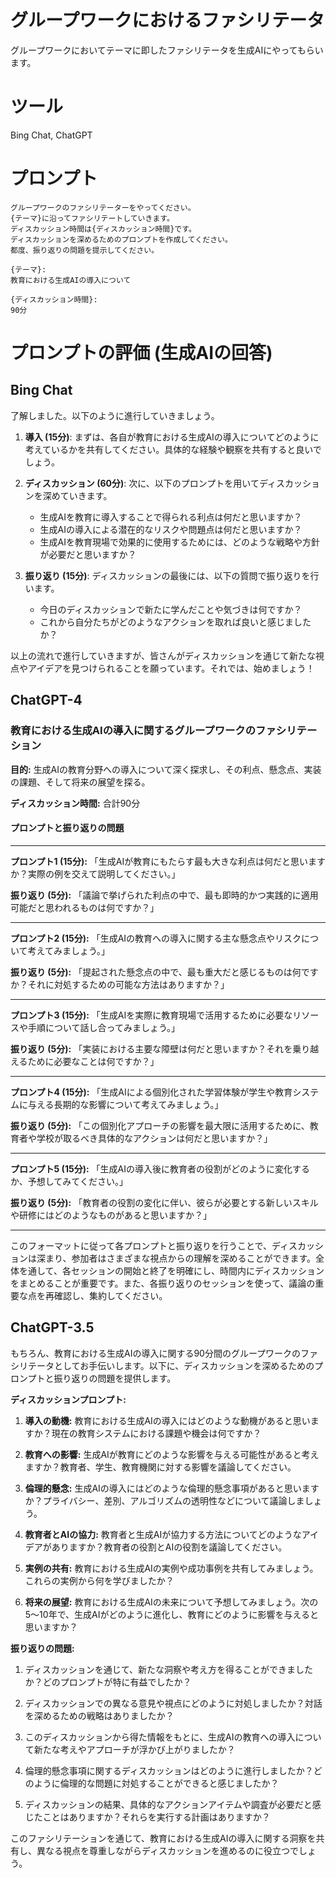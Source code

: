 # グループワークにおけるファシリテータ

グループワークにおいてテーマに即したファシリテータを生成AIにやってもらいます。

# ツール

Bing Chat, ChatGPT

# プロンプト

```
グループワークのファシリテーターをやってください。
{テーマ}に沿ってファシリテートしていきます。
ディスカッション時間は{ディスカッション時間}です。
ディスカッションを深めるためのプロンプトを作成してください。
都度、振り返りの問題を提示してください。

{テーマ}:
教育における生成AIの導入について

{ディスカッション時間}:
90分
```

# プロンプトの評価 (生成AIの回答)

## Bing Chat
了解しました。以下のように進行していきましょう。

1. **導入 (15分)**: まずは、各自が教育における生成AIの導入についてどのように考えているかを共有してください。具体的な経験や観察を共有すると良いでしょう。

2. **ディスカッション (60分)**: 次に、以下のプロンプトを用いてディスカッションを深めていきます。
    - 生成AIを教育に導入することで得られる利点は何だと思いますか？
    - 生成AIの導入による潜在的なリスクや問題点は何だと思いますか？
    - 生成AIを教育現場で効果的に使用するためには、どのような戦略や方針が必要だと思いますか？

3. **振り返り (15分)**: ディスカッションの最後には、以下の質問で振り返りを行います。
    - 今日のディスカッションで新たに学んだことや気づきは何ですか？
    - これから自分たちがどのようなアクションを取れば良いと感じましたか？

以上の流れで進行していきますが、皆さんがディスカッションを通じて新たな視点やアイデアを見つけられることを願っています。それでは、始めましょう！

## ChatGPT-4

### 教育における生成AIの導入に関するグループワークのファシリテーション

**目的:** 生成AIの教育分野への導入について深く探求し、その利点、懸念点、実装の課題、そして将来の展望を探る。

**ディスカッション時間:** 合計90分

#### プロンプトと振り返りの問題

---

**プロンプト1 (15分):** 「生成AIが教育にもたらす最も大きな利点は何だと思いますか？実際の例を交えて説明してください。」

**振り返り (5分):** 「議論で挙げられた利点の中で、最も即時的かつ実践的に適用可能だと思われるものは何ですか？」

---

**プロンプト2 (15分):** 「生成AIの教育への導入に関する主な懸念点やリスクについて考えてみましょう。」

**振り返り (5分):** 「提起された懸念点の中で、最も重大だと感じるものは何ですか？それに対処するための可能な方法はありますか？」

---

**プロンプト3 (15分):** 「生成AIを実際に教育現場で活用するために必要なリソースや手順について話し合ってみましょう。」

**振り返り (5分):** 「実装における主要な障壁は何だと思いますか？それを乗り越えるために必要なことは何ですか？」

---

**プロンプト4 (15分):** 「生成AIによる個別化された学習体験が学生や教育システムに与える長期的な影響について考えてみましょう。」

**振り返り (5分):** 「この個別化アプローチの影響を最大限に活用するために、教育者や学校が取るべき具体的なアクションは何だと思いますか？」

---

**プロンプト5 (15分):** 「生成AIの導入後に教育者の役割がどのように変化するか、予想してみてください。」

**振り返り (5分):** 「教育者の役割の変化に伴い、彼らが必要とする新しいスキルや研修にはどのようなものがあると思いますか？」

---

このフォーマットに従って各プロンプトと振り返りを行うことで、ディスカッションは深まり、参加者はさまざまな視点からの理解を深めることができます。全体を通して、各セッションの開始と終了を明確にし、時間内にディスカッションをまとめることが重要です。また、各振り返りのセッションを使って、議論の重要な点を再確認し、集約してください。

## ChatGPT-3.5

もちろん、教育における生成AIの導入に関する90分間のグループワークのファシリテータとしてお手伝いします。以下に、ディスカッションを深めるためのプロンプトと振り返りの問題を提供します。

**ディスカッションプロンプト:**

1. **導入の動機:** 教育における生成AIの導入にはどのような動機があると思いますか？現在の教育システムにおける課題や機会は何ですか？

2. **教育への影響:** 生成AIが教育にどのような影響を与える可能性があると考えますか？教育者、学生、教育機関に対する影響を議論してください。

3. **倫理的懸念:** 生成AIの導入にはどのような倫理的懸念事項があると思いますか？プライバシー、差別、アルゴリズムの透明性などについて議論しましょう。

4. **教育者とAIの協力:** 教育者と生成AIが協力する方法についてどのようなアイデアがありますか？教育者の役割とAIの役割を議論してください。

5. **実例の共有:** 教育における生成AIの実例や成功事例を共有してみましょう。これらの実例から何を学びましたか？

6. **将来の展望:** 教育における生成AIの未来について予想してみましょう。次の5〜10年で、生成AIがどのように進化し、教育にどのように影響を与えると思いますか？

**振り返りの問題:**

1. ディスカッションを通じて、新たな洞察や考え方を得ることができましたか？どのプロンプトが特に有益でしたか？

2. ディスカッションでの異なる意見や視点にどのように対処しましたか？対話を深めるための戦略はありましたか？

3. このディスカッションから得た情報をもとに、生成AIの教育への導入について新たな考えやアプローチが浮かび上がりましたか？

4. 倫理的懸念事項に関するディスカッションはどのように進行しましたか？どのように倫理的な問題に対処することができると感じましたか？

5. ディスカッションの結果、具体的なアクションアイテムや調査が必要だと感じたことはありますか？それらを実行する計画はありますか？

このファシリテーションを通じて、教育における生成AIの導入に関する洞察を共有し、異なる視点を尊重しながらディスカッションを進めるのに役立つでしょう。


